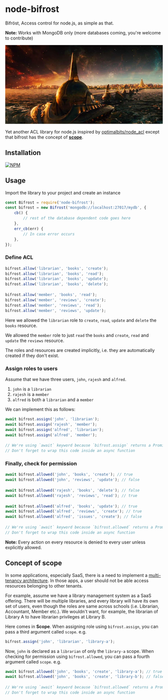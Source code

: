 # node-bifrost
Bifröst, Access control for node.js, as simple as that.

**Note:** Works with MongoDB only (more databases coming, you're welcome to contribute)

![Bifröst](assets/thor-bifrost-asgard.jpg)

Yet another ACL library for node.js inspired by [optimalbits/node_acl](https://github.com/optimalbits/node_acl) except that bifrost has the concept of [**scope**](#concept-of-scope).

## Installation

[![NPM](https://nodei.co/npm/node-bifrost.png?compact=true)](https://nodei.co/npm/node-bifrost/)

## Usage
Import the library to your project and create an instance

```javascript
const Bifrost = require('node-bifrost');
const bifrost = new Bifrost('mongodb://localhost:27017/mydb', {
    cb() {
        // rest of the database dependent code goes here
    },
    err_cb(err) {
        // In case error occurs
    },
});
```

### Define ACL
```javascript
bifrost.allow('librarian', 'books', 'create');
bifrost.allow('librarian', 'books', 'read');
bifrost.allow('librarian', 'books', 'update');
bifrost.allow('librarian', 'books', 'delete');

bifrost.allow('member', 'books', 'read');
bifrost.allow('member', 'reviews', 'create');
bifrost.allow('member', 'reviews', 'read');
bifrost.allow('member', 'reviews', 'update');
```
Here we allowed the `librarian` role to `create`, `read`, `update` and `delete` the `books` resource.

We allowed the `member` role to just `read` the `books` and `create`, `read` and `update` the `reviews` resource.

The roles and resources are created implicitly, i.e. they are automatically created if they don't exist.

### Assign roles to users
Assume that we have three users, `john`, `rajesh` and `alfred`.
1. `john` is a `librarian`
2. `rajesh` is a `member`
3. `alfred` is both a `librarian` and a `member`

We can implement this as follows:

```javascript
await bifrost.assign('john', 'librarian');
await bifrost.assign('rajesh', 'member');
await bifrost.assign('alfred', 'librarian');
await bifrost.assign('alfred', 'member');

// We're using `await` keyword because `bifrost.assign` returns a Promise.
// Don't forget to wrap this code inside an async function
```

### Finally, check for permission
```javascript
await bifrost.allowed('john', 'books', 'create'); // true
await bifrost.allowed('john', 'reviews', 'update'); // false

await bifrost.allowed('rajesh', 'books', 'delete'); // false
await bifrost.allowed('rajesh', 'reviews', 'read'); // true

await bifrost.allowed('alfred', 'books', 'update'); // true
await bifrost.allowed('alfred', 'reviews', 'create'); // true
await bifrost.allowed('alfred', 'issues', 'create'); // false

// We're using `await` keyword because `bifrost.allowed` returns a Promise.
// Don't forget to wrap this code inside an async function
```

**Note:** Every action on every resource is denied to every user unless explicitly allowed.

## Concept of scope

In some applications, especially SaaS, there is a need to implement a [multi-tenancy architecture](https://whatis.techtarget.com/definition/multi-tenancy). In those apps, a user should not be able access resources belonging to other tenants.

For example, assume we have a library management system as a SaaS offering. There will be multiple libraries, and every library will have its own set of users, even though the roles are same across schools (i.e. Librarian, Accountant, Member etc.). We wouldn't want, for example, the librarian of Library A to have librarian privileges at Library B.

Here comes in **Scope**. When assigning role using `bifrost.assign`, you can pass a third argument called `scope`. e.g.

```javascript
bifrost.assign('john', 'librarian', 'library-a');
```

Now, `john` is declared as a `librarian` of only the `library-a` scope. When checking for permission using `bifrost.allowed`, you can pass a fourth argument called `scope`. e.g.

```javascript
await bifrost.allowed('john', 'books', 'create', 'library-a'); // true
await bifrost.allowed('john', 'books', 'create', 'library-b'); // false

// We're using `await` keyword because `bifrost.allowed` returns a Promise.
// Don't forget to wrap this code inside an async function
```
